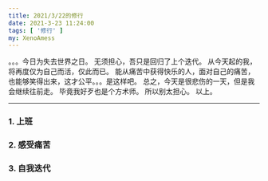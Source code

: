 ```yaml
---
title: 2021/3/22的修行
date: 2021-3-23 11:24:00
tags: [ '修行' ]
my: XenoAmess
---
```


。。。今日为失去世界之日。
无须担心，吾只是回归了上个迭代。
从今天起的我，将再度仅为自己而活，仅此而已。
能从痛苦中获得快乐的人，面对自己的痛苦，也能够笑得出来，这才公平。。。是这样吧。
总之，今天是很悲伤的一天，但是我会继续往前走。
毕竟我好歹也是个方术师。
所以别太担心。
以上。

---

### 1. 上班

### 2. 感受痛苦

### 3. 自我迭代
